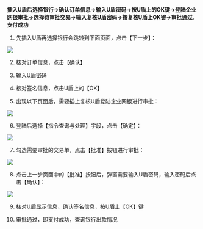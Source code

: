 **插入U盾后选择银行→确认订单信息→输入U盾密码→按U盾上的OK键→登陆企业网银审批→选择待审批交易→输入复核U盾密码→按复核U盾上OK键→审批通过，支付成功**

1. 先插入U盾再选择银行会跳转到下面页面，点击【下一步】：

![](https://img30.360buyimg.com/pophelp/jfs/t5707/204/3892446237/176021/98f3f287/59434b47N1022b741.png)

2. 核对订单信息，点击【确认】

3. 输入U盾密码

4. 核对签名信息，点击U盾上的【OK】

5. 出现以下页面后，需要插上复核U盾登陆企业网银进行审批：

![](https://img30.360buyimg.com/pophelp/jfs/t6481/58/656470938/186124/58937aa0/59434b76N59851eb3.png)

6. 登陆后选择【指令查询与处理】字段，点击【确定】：

![](https://img30.360buyimg.com/pophelp/jfs/t6655/121/642028321/178538/23f37479/59434b7dN2a0fcb9c.png)

7. 勾选需要审批的交易单，点击【批准】按钮进行审批：

![](https://img30.360buyimg.com/pophelp/jfs/t5767/269/3868646479/200215/6677c957/59434b89N34b4f078.png)

8. 点击上一步页面中的【批准】按钮后，弹窗需要输入U盾密码，输入密码后点击【确认】：

![](https://img30.360buyimg.com/pophelp/jfs/t6754/220/664069261/163659/bc36e477/59434b93N117219f9.png)

9. 核对U盾显示信息，确认签名信息，按U盾上【OK】键

10. 审批通过，即支付成功，查询银行出款情况